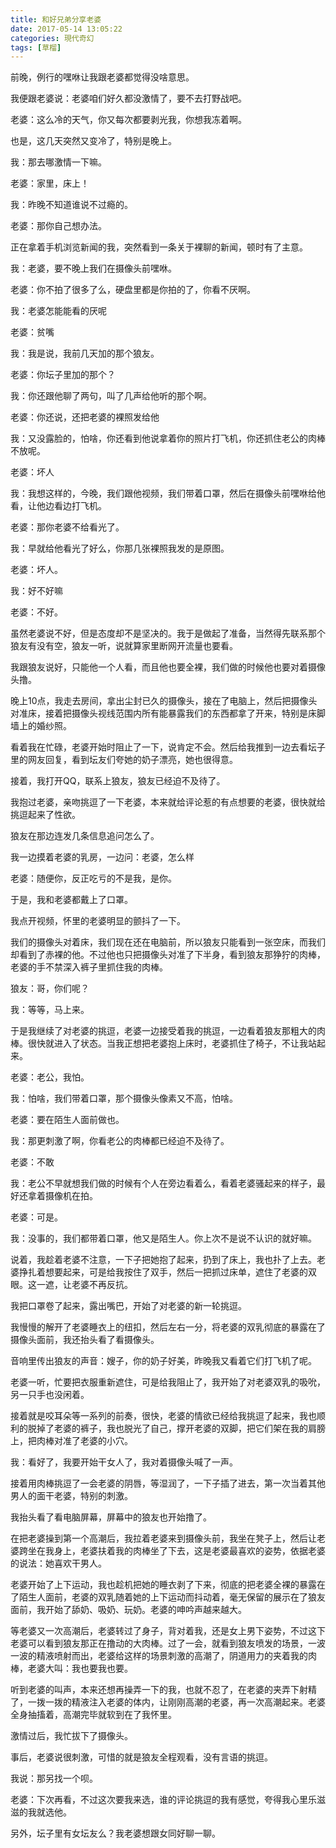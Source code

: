 ```yaml
---
title: 和好兄弟分享老婆
date: 2017-05-14 13:05:22
categories: 現代奇幻
tags: [草榴]
---
```

前晚，例行的嘿咻让我跟老婆都觉得没啥意思。

我便跟老婆说：老婆咱们好久都没激情了，要不去打野战吧。

老婆：这么冷的天气，你又每次都要剥光我，你想我冻着啊。

也是，这几天突然又变冷了，特别是晚上。

我：那去哪激情一下嘛。

老婆：家里，床上！

我：昨晚不知道谁说不过瘾的。

老婆：那你自己想办法。

正在拿着手机浏览新闻的我，突然看到一条关于裸聊的新闻，顿时有了主意。

我：老婆，要不晚上我们在摄像头前嘿咻。

老婆：你不拍了很多了么，硬盘里都是你拍的了，你看不厌啊。

我：老婆怎能能看的厌呢

老婆：贫嘴

我：我是说，我前几天加的那个狼友。

老婆：你坛子里加的那个？

我：你还跟他聊了两句，叫了几声给他听的那个啊。

老婆：你还说，还把老婆的裸照发给他

我：又没露脸的，怕啥，你还看到他说拿着你的照片打飞机，你还抓住老公的肉棒不放呢。

老婆：坏人

我：我想这样的，今晚，我们跟他视频，我们带着口罩，然后在摄像头前嘿咻给他看，让他边看边打飞机。

老婆：那你老婆不给看光了。

我：早就给他看光了好么，你那几张裸照我发的是原图。

老婆：坏人。

我：好不好嘛

老婆：不好。

虽然老婆说不好，但是态度却不是坚决的。我于是做起了准备，当然得先联系那个狼友有没有空，狼友一听，说就算家里断网开流量也要看。

我跟狼友说好，只能他一个人看，而且他也要全裸，我们做的时候他也要对着摄像头撸。

晚上10点，我走去房间，拿出尘封已久的摄像头，接在了电脑上，然后把摄像头对准床，接着把摄像头视线范围内所有能暴露我们的东西都拿了开来，特别是床脚墙上的婚纱照。

看着我在忙碌，老婆开始时阻止了一下，说肯定不会。然后给我推到一边去看坛子里的网友回复，看到坛友们夸她的奶子漂亮，她也很得意。

接着，我打开QQ，联系上狼友，狼友已经迫不及待了。

我抱过老婆，亲吻挑逗了一下老婆，本来就给评论惹的有点想要的老婆，很快就给挑逗起来了性欲。

狼友在那边连发几条信息追问怎么了。

我一边摸着老婆的乳房，一边问：老婆，怎么样

老婆：随便你，反正吃亏的不是我，是你。

于是，我和老婆都戴上了口罩。

我点开视频，怀里的老婆明显的颤抖了一下。

我们的摄像头对着床，我们现在还在电脑前，所以狼友只能看到一张空床，而我们却看到了赤裸的他。不过他也只把摄像头对准了下半身，看到狼友那狰狞的肉棒，老婆的手不禁深入裤子里抓住我的肉棒。

狼友：哥，你们呢？

我：等等，马上来。

于是我继续了对老婆的挑逗，老婆一边接受着我的挑逗，一边看着狼友那粗大的肉棒。很快就进入了状态。当我正想把老婆抱上床时，老婆抓住了椅子，不让我站起来。

老婆：老公，我怕。

我：怕啥，我们带着口罩，那个摄像头像素又不高，怕啥。

老婆：要在陌生人面前做也。

我：那更刺激了啊，你看老公的肉棒都已经迫不及待了。

老婆：不敢

我：老公不早就想我们做的时候有个人在旁边看着么，看着老婆骚起来的样子，最好还拿着摄像机在拍。

老婆：可是。

我：没事的，我们都带着口罩，他又是陌生人。你上次不是说不认识的就好嘛。

说着，我趁着老婆不注意，一下子把她抱了起来，扔到了床上，我也扑了上去。老婆挣扎着想要起来，可是给我按住了双手，然后一把抓过床单，遮住了老婆的双眼。这一遮，让老婆不再反抗。

我把口罩卷了起来，露出嘴巴，开始了对老婆的新一轮挑逗。

我慢慢的解开了老婆睡衣上的纽扣，然后左右一分，将老婆的双乳彻底的暴露在了摄像头面前，我还抬头看了看摄像头。

音响里传出狼友的声音：嫂子，你的奶子好美，昨晚我又看着它们打飞机了呢。

老婆一听，忙要把衣服重新遮住，可是给我阻止了，我开始了对老婆双乳的吸吮，另一只手也没闲着。

接着就是咬耳朵等一系列的前奏，很快，老婆的情欲已经给我挑逗了起来，我也顺利的脱掉了老婆的裤子，我也脱光了自己，撑开老婆的双脚，把它们架在我的肩膀上，把肉棒对准了老婆的小穴。

我：看好了，我要开始干女人了，我对着摄像头喊了一声。

接着用肉棒挑逗了一会老婆的阴唇，等湿润了，一下子插了进去，第一次当着其他男人的面干老婆，特别的刺激。


我抬头看了看电脑屏幕，屏幕中的狼友也开始撸了。

在把老婆操到第一个高潮后，我拉着老婆来到摄像头前，我坐在凳子上，然后让老婆跨坐在我身上，老婆扶着我的肉棒坐了下去，这是老婆最喜欢的姿势，依据老婆的说法：她喜欢干男人。

老婆开始了上下运动，我也趁机把她的睡衣剥了下来，彻底的把老婆全裸的暴露在了陌生人面前，老婆的双乳随着她的上下运动而抖动着，毫无保留的展示在了狼友面前，我开始了舔奶、吸奶、玩奶。老婆的呻吟声越来越大。

等老婆又一次高潮后，老婆转过了身子，背对着我，还是女上男下姿势，不过这下老婆可以看到狼友那正在撸动的大肉棒。过了一会，就看到狼友喷发的场景，一波一波的精液喷射而出，老婆给这样的场景刺激的高潮了，阴道用力的夹着我的肉棒，老婆大叫：我也要我也要。

听到老婆的叫声，本来还想再操弄一下的我，也就不忍了，在老婆的夹弄下射精了，一拨一拨的精液注入老婆的体内，让刚刚高潮的老婆，再一次高潮起来。老婆全身抽搐着，高潮完毕就软到在了我怀里。

激情过后，我忙拔下了摄像头。

事后，老婆说很刺激，可惜的就是狼友全程观看，没有言语的挑逗。

我说：那另找一个呗。

老婆：下次再看，不过这次要我来选，谁的评论挑逗的我有感觉，夸得我心里乐滋滋的我就选他。

另外，坛子里有女坛友么？我老婆想跟女同好聊一聊。